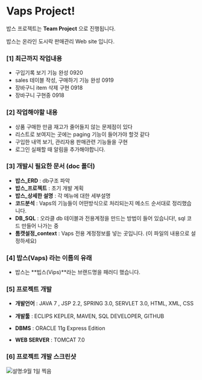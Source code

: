 Vaps Project!
====

밥스 프로젝트는 **Team Project** 으로 진행됩니다.

밥스는 온라인 도시락 판매관리 Web site 입니다.

### [1] 최근까지 작업내용
- 구입기록 보기 기능 완성 0920
- sales 테이블 작성, 구매하기 기능 완성 0919
- 장바구니 item 삭제 구현 0918
- 장바구니 구현중 0918


### [2] 작업해야할 내용
- 상품 구매한 만큼 재고가 줄어들지 않는 문제점이 있다
- 리스트로 보여지는 곳에는 paging 기능이 들어가야 할것 같다
- 구입한 내역 보기, 관리자용 판매관련 기능들을 구현
- 로그인 실패할 때 알림을 추가해야합니다.


### [3] 개발시 필요한 문서 (doc 폴더)
- **밥스_ERD** : db구조 파악
- **밥스_프로젝트** : 초기 개발 계획
- **밥스_상세한 설명** : 각 메뉴에 대한 세부설명
- **코드분석** : Vaps의 기능들이 어떤방식으로 처리되는지 메소드 순서대로 정리했습니다.
- **DB_SQL** :  오라클 db 테이블과 전용계정을 만드는 방법이 들어 있습니다!, sql 코드 만들어 나가는 중
- **톰캣설정_context** :  Vaps 전용 계정정보를 넣는 곳입니다. (이 파일의 내용으로 설정하세요)

### [4] 밥스(Vaps) 라는 이름의 유래

- 밥스는 **빕스(Vips)**라는 브랜드명을 패러디 했습니다.


### [5] 프로젝트 개발
- **개발언어** :
JAVA 7 , JSP 2.2, SPRING 3.0, SERVLET 3.0, HTML, XML, CSS

- **개발툴** :
ECLIPS KEPLER, MAVEN,	SQL DEVELOPER, GITHUB

- **DBMS** :
 ORACLE 11g Express Edition

- **WEB SERVER** :
TOMCAT 7.0

### [6] 프로젝트 개발 스크린샷
![설명:9월 1일 찍음](http://blogfiles.naver.net/20130901_61/ejungdo_1378027908726gNJtv_JPEG/vaps.JPG)
